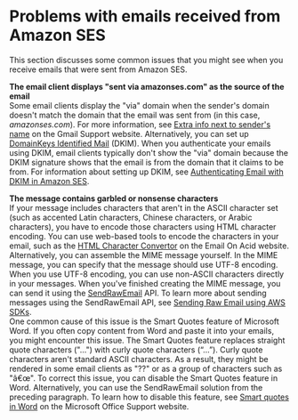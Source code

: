 # Problems with emails received from Amazon SES<a name="troubleshoot-receiving"></a>

This section discusses some common issues that you might see when you receive emails that were sent from Amazon SES\.

**The email client displays "sent via amazonses\.com" as the source of the email**  
Some email clients display the "via" domain when the sender's domain doesn't match the domain that the email was sent from \(in this case, *amazonses\.com*\)\. For more information, see [Extra info next to sender's name](https://support.google.com/mail/answer/1311182?hl=en;) on the Gmail Support website\. Alternatively, you can set up [DomainKeys Identified Mail](send-email-authentication-dkim.md) \(DKIM\)\. When you authenticate your emails using DKIM, email clients typically don't show the "via" domain because the DKIM signature shows that the email is from the domain that it claims to be from\. For information about setting up DKIM, see [Authenticating Email with DKIM in Amazon SES](send-email-authentication-dkim.md)\.

**The message contains garbled or nonsense characters**  
If your message includes characters that aren't in the ASCII character set \(such as accented Latin characters, Chinese characters, or Arabic characters\), you have to encode those characters using HTML character encoding\. You can use web\-based tools to encode the characters in your email, such as the [HTML Character Convertor](https://www.emailonacid.com/resource/character-converter/) on the Email On Acid website\.  
Alternatively, you can assemble the MIME message yourself\. In the MIME message, you can specify that the message should use UTF\-8 encoding\. When you use UTF\-8 encoding, you can use non\-ASCII characters directly in your messages\. When you've finished creating the MIME message, you can send it using the [SendRawEmail](https://docs.aws.amazon.com/ses/latest/APIReference/API_SendRawEmail.html) API\. To learn more about sending messages using the SendRawEmail API, see [Sending Raw Email using AWS SDKs](examples-send-raw-using-sdk.md)\.  
One common cause of this issue is the Smart Quotes feature of Microsoft Word\. If you often copy content from Word and paste it into your emails, you might encounter this issue\. The Smart Quotes feature replaces straight quote characters \("\.\.\."\) with curly quote characters \(“\.\.\.”\)\. Curly quote characters aren't standard ASCII characters\. As a result, they might be rendered in some email clients as "??" or as a group of characters such as "â€œ"\. To correct this issue, you can disable the Smart Quotes feature in Word\. Alternatively, you can use the SendRawEmail solution from the preceding paragraph\. To learn how to disable this feature, see [Smart quotes in Word](https://support.office.com/en-us/article/smart-quotes-in-word-702fc92e-b723-4e3d-b2cc-71dedaf2f343) on the Microsoft Office Support website\.